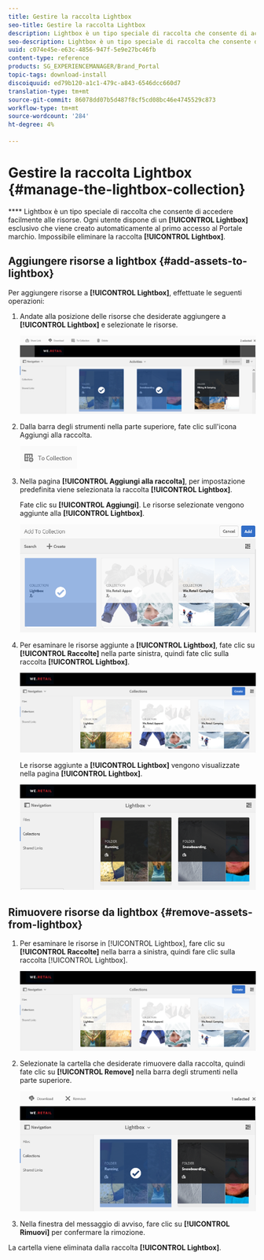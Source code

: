 ```yaml
---
title: Gestire la raccolta Lightbox
seo-title: Gestire la raccolta Lightbox
description: Lightbox è un tipo speciale di raccolta che consente di accedere facilmente alle risorse. Ogni utente dispone di una lightbox esclusiva che viene creata automaticamente al primo accesso al Portale marchio. Impossibile eliminare la raccolta Lightbox.
seo-description: Lightbox è un tipo speciale di raccolta che consente di accedere facilmente alle risorse. Ogni utente dispone di una lightbox esclusiva che viene creata automaticamente al primo accesso al Portale marchio. Impossibile eliminare la raccolta Lightbox.
uuid: c074e45e-e63c-4856-947f-5e9e27bc46fb
content-type: reference
products: SG_EXPERIENCEMANAGER/Brand_Portal
topic-tags: download-install
discoiquuid: ed79b120-a1c1-479c-a843-6546dcc660d7
translation-type: tm+mt
source-git-commit: 86078dd07b5d487f8cf5cd08bc46e4745529c873
workflow-type: tm+mt
source-wordcount: '284'
ht-degree: 4%

---
```



# Gestire la raccolta Lightbox {#manage-the-lightbox-collection}

**** Lightbox è un tipo speciale di raccolta che consente di accedere facilmente alle risorse. Ogni utente dispone di un **[!UICONTROL Lightbox]** esclusivo che viene creato automaticamente al primo accesso al Portale marchio. Impossibile eliminare la raccolta **[!UICONTROL Lightbox]**.

## Aggiungere risorse a lightbox {#add-assets-to-lightbox}

Per aggiungere risorse a **[!UICONTROL Lightbox]**, effettuate le seguenti operazioni:

1. Andate alla posizione delle risorse che desiderate aggiungere a **[!UICONTROL Lightbox]** e selezionate le risorse.

   ![](assets/link_sharing_assetselection.png)

1. Dalla barra degli strumenti nella parte superiore, fate clic sull&#39;icona Aggiungi alla raccolta.

   ![](assets/add_to_collection.png)

1. Nella pagina **[!UICONTROL Aggiungi alla raccolta]**, per impostazione predefinita viene selezionata la raccolta **[!UICONTROL Lightbox]**.

   Fate clic su **[!UICONTROL Aggiungi]**. Le risorse selezionate vengono aggiunte alla **[!UICONTROL Lightbox]**.

   ![](assets/add_to_collectionlightbox.png)

1. Per esaminare le risorse aggiunte a **[!UICONTROL Lightbox]**, fate clic su **[!UICONTROL Raccolte]** nella parte sinistra, quindi fate clic sulla raccolta **[!UICONTROL Lightbox]**.

   ![](assets/collections_lightbox.png)

   Le risorse aggiunte a **[!UICONTROL Lightbox]** vengono visualizzate nella pagina **[!UICONTROL Lightbox]**.

   ![](assets/added_to_collectionlightbox.png)

## Rimuovere risorse da lightbox {#remove-assets-from-lightbox}

1. Per esaminare le risorse in [!UICONTROL Lightbox], fare clic su **[!UICONTROL Raccolte]** nella barra a sinistra, quindi fare clic sulla raccolta [!UICONTROL Lightbox].

   ![](assets/collections_lightbox-1.png)

1. Selezionate la cartella che desiderate rimuovere dalla raccolta, quindi fate clic su **[!UICONTROL Remove]** nella barra degli strumenti nella parte superiore.

   ![](assets/collections_lightboxdelete.png)

1. Nella finestra del messaggio di avviso, fare clic su **[!UICONTROL Rimuovi]** per confermare la rimozione.

La cartella viene eliminata dalla raccolta **[!UICONTROL Lightbox]**.
